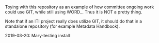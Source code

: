 Toying with this repository as an example of how committee ongoing work could use GIT, while still using WORD... Thus it is NOT a pretty thing.

Note that if an ITI project really does utilize GIT, it should do that in a standalone repository (for example Metadata Handbook).


2019-03-20: Mary-testing install
